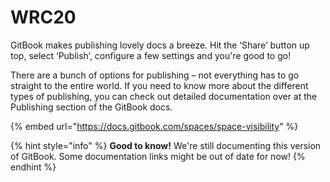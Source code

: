 # WRC20

GitBook makes publishing lovely docs a breeze. Hit the ‘Share’ button up top, select ‘Publish’, configure a few settings and you're good to go!

There are a bunch of options for publishing – not everything has to go straight to the entire world. If you need to know more about the different types of publishing, you can check out detailed documentation over at the Publishing section of the GitBook docs.

{% embed url="https://docs.gitbook.com/spaces/space-visibility" %}

{% hint style="info" %}
**Good to know!** We're still documenting this version of GitBook. Some documentation links might be out of date for now!
{% endhint %}

